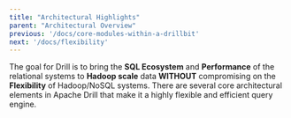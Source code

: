 ```yaml
---
title: "Architectural Highlights"
parent: "Architectural Overview"
previous: '/docs/core-modules-within-a-drillbit'
next: '/docs/flexibility'
---
```


The goal for Drill is to bring the **SQL Ecosystem** and **Performance** of
the relational systems to **Hadoop scale** data **WITHOUT** compromising on
the **Flexibility** of Hadoop/NoSQL systems. There are several core
architectural elements in Apache Drill that make it a highly flexible and
efficient query engine.

